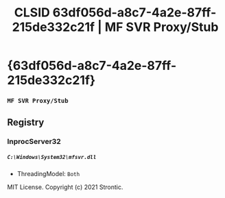 ﻿---
title: "CLSID 63df056d-a8c7-4a2e-87ff-215de332c21f | MF SVR Proxy/Stub"
excerpt: What is COM-Object CLSID 63df056d-a8c7-4a2e-87ff-215de332c21f?
---

# {63df056d-a8c7-4a2e-87ff-215de332c21f}

### `MF SVR Proxy/Stub`

## Registry


### InprocServer32

##### `C:\Windows\System32\mfsvr.dll`
* ThreadingModel: `Both`

MIT License. Copyright (c) 2021 Strontic.


